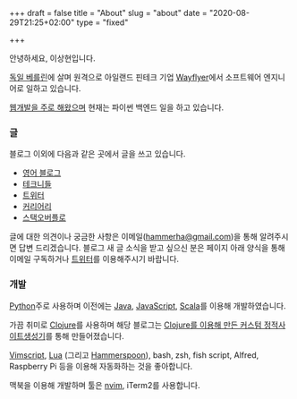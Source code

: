 +++
draft = false
title = "About"
slug = "about"
date = "2020-08-29T21:25+02:00"
type = "fixed"

+++

안녕하세요, 이상현입니다.

[독일 베를린](https://iamsang.com/blog/2017/10/30/berlin-over-silicon-valley/)에 살며 원격으로 아일랜드 핀테크 기업 [Wayflyer](https://www.wayflyer.com/)에서 소프트웨어 엔지니어로 일하고 있습니다.

[웹개발을 주로 해왔으며](https://iamsang.com/blog/2021/01/04/2020-retro/) 현재는 파이썬 백엔드 일을 하고 있습니다.

### 글

블로그 이외에 다음과 같은 곳에서 글을 쓰고 있습니다.
* [영어 블로그](https://iamsang.com/en/)
* [테크니들](http://techneedle.com/archives/author/sanghyun)
* [트위터](https://twitter.com/sangdolha)
* [커리어리](https://careerly.co.kr/profiles/414463)
* [스택오버플로](https://stackoverflow.com/users/524588/sanghyun-lee)

글에 대한 의견이나 궁금한 사항은 이메일(hammerha@gmail.com)을 통해 알려주시면 답변 드리겠습니다. 블로그 새 글 소식을 받고 싶으신 분은 페이지 아래 양식을 통해 이메일 구독하거나 [트위터](https://twitter.com/sangdolha)를 이용해주시기 바랍니다.

### 개발

[Python](https://github.com/Sangdol/python-test-driven-learning)주로 사용하며 이전에는 [Java](https://github.com/Sangdol/java-test-driven-learning), [JavaScript](https://github.com/Sangdol/node-test-driven-learning), [Scala](https://github.com/Sangdol/scala-test-driven-learning)를 이용해 개발하였습니다.

가끔 취미로 [Clojure](https://github.com/Sangdol/clojure-test-driven-learning)를 사용하며 해당 블로그는 [Clojure를 이용해 만든 커스텀 정적사이트생성기](https://iamsang.com/blog/2020/10/10/custom-static-site-generator/)를 통해 만들어졌습니다.

[Vimscript](https://github.com/Sangdol/vimscript-test-driven-learning), [Lua](https://github.com/Sangdol/lua-test-driven-learning) (그리고 [Hammerspoon](https://github.com/Sangdol/hammerspoon-config)), bash, zsh, fish script, Alfred, Raspberry Pi 등을 이용해 자동화하는 것을 좋아합니다.

맥북을 이용해 개발하며 툴은 [nvim](https://github.com/Sangdol/vimrc), iTerm2를 사용합니다.
